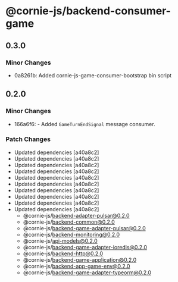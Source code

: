 # @cornie-js/backend-consumer-game

## 0.3.0

### Minor Changes

- 0a8261b: Added cornie-js-game-consumer-bootstrap bin script

## 0.2.0

### Minor Changes

- 166a6f6: - Added `GameTurnEndSignal` message consumer.

### Patch Changes

- Updated dependencies [a40a8c2]
- Updated dependencies [a40a8c2]
- Updated dependencies [a40a8c2]
- Updated dependencies [a40a8c2]
- Updated dependencies [a40a8c2]
- Updated dependencies [a40a8c2]
- Updated dependencies [a40a8c2]
- Updated dependencies [a40a8c2]
- Updated dependencies [a40a8c2]
- Updated dependencies [a40a8c2]
  - @cornie-js/backend-adapter-pulsar@0.2.0
  - @cornie-js/backend-common@0.2.0
  - @cornie-js/backend-game-adapter-pulsar@0.2.0
  - @cornie-js/backend-monitoring@0.2.0
  - @cornie-js/api-models@0.2.0
  - @cornie-js/backend-game-adapter-ioredis@0.2.0
  - @cornie-js/backend-http@0.2.0
  - @cornie-js/backend-game-application@0.2.0
  - @cornie-js/backend-app-game-env@0.2.0
  - @cornie-js/backend-game-adapter-typeorm@0.2.0
